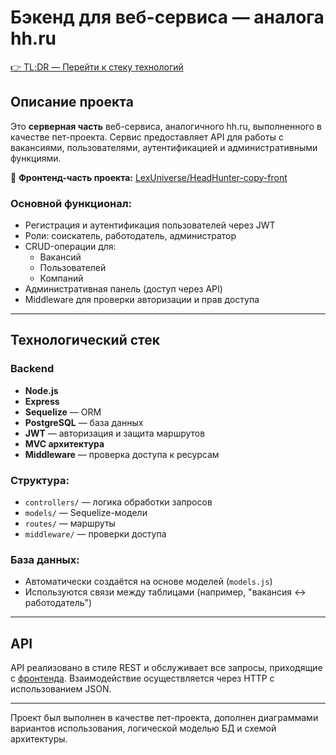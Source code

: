 # Бэкенд для веб-сервиса — аналога hh.ru

[👉 TL;DR — Перейти к стеку технологий](#технологический-стек)

## Описание проекта

Это **серверная часть** веб-сервиса, аналогичного hh.ru, выполненного в качестве пет-проекта. Сервис предоставляет API для работы с вакансиями, пользователями, аутентификацией и административными функциями.

🔗 **Фронтенд-часть проекта:** [LexUniverse/HeadHunter-copy-front](https://github.com/LexUniverse/HeadHunter-copy-front)

### Основной функционал:

- Регистрация и аутентификация пользователей через JWT
- Роли: соискатель, работодатель, администратор
- CRUD-операции для:
    - Вакансий
    - Пользователей
    - Компаний
- Административная панель (доступ через API)
- Middleware для проверки авторизации и прав доступа

---

## Технологический стек

### Backend

- **Node.js**
- **Express**
- **Sequelize** — ORM
- **PostgreSQL** — база данных
- **JWT** — авторизация и защита маршрутов
- **MVC архитектура**
- **Middleware** — проверка доступа к ресурсам

### Структура:

- `controllers/` — логика обработки запросов
- `models/` — Sequelize-модели
- `routes/` — маршруты
- `middleware/` — проверки доступа

### База данных:

- Автоматически создаётся на основе моделей (`models.js`)
- Используются связи между таблицами (например, "вакансия ↔ работодатель")

---

## API

API реализовано в стиле REST и обслуживает все запросы, приходящие с [фронтенда](https://github.com/LexUniverse/HeadHunter-copy-front). Взаимодействие осуществляется через HTTP с использованием JSON.

---

Проект был выполнен в качестве пет-проекта, дополнен диаграммами вариантов использования, логической моделью БД и схемой архитектуры.
